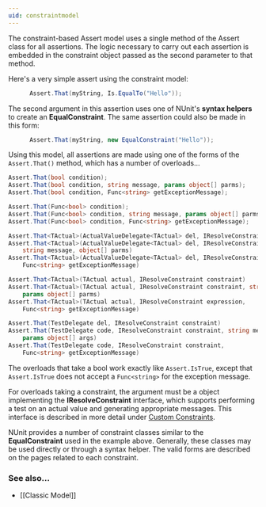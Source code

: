 ```yaml
---
uid: constraintmodel
---
```


The constraint-based Assert model uses a single method of the Assert class
for all assertions. The logic necessary to carry out each assertion is
embedded in the constraint object passed as the second parameter to that
method.
   
Here's a very simple assert using the constraint model:

```csharp
      Assert.That(myString, Is.EqualTo("Hello"));
```

The second argument in this assertion uses one of NUnit's **syntax helpers**
to create an **EqualConstraint**. The same assertion could also be made in this form:

```csharp
      Assert.That(myString, new EqualConstraint("Hello"));
```

Using this model, all assertions are made using one of the forms of the
`Assert.That()` method, which has a number of overloads...
   
```csharp
Assert.That(bool condition);
Assert.That(bool condition, string message, params object[] parms);
Assert.That(bool condition, Func<string> getExceptionMessage);

Assert.That(Func<bool> condition);
Assert.That(Func<bool> condition, string message, params object[] parms);
Assert.That(Func<bool> condition, Func<string> getExceptionMessage);

Assert.That<TActual>(ActualValueDelegate<TActual> del, IResolveConstraint constraint)
Assert.That<TActual>(ActualValueDelegate<TActual> del, IResolveConstraint constraint,
    string message, object[] parms)
Assert.That<TActual>(ActualValueDelegate<TActual> del, IResolveConstraint expr,
    Func<string> getExceptionMessage)

Assert.That<TActual>(TActual actual, IResolveConstraint constraint)
Assert.That<TActual>(TActual actual, IResolveConstraint constraint, string message,
    params object[] parms)
Assert.That<TActual>(TActual actual, IResolveConstraint expression,
    Func<string> getExceptionMessage)

Assert.That(TestDelegate del, IResolveConstraint constraint)
Assert.That(TestDelegate code, IResolveConstraint constraint, string message,
    params object[] args)
Assert.That(TestDelegate code, IResolveConstraint constraint,
    Func<string> getExceptionMessage)
```

The overloads that take a bool work exactly like `Assert.IsTrue`, except that `Assert.IsTrue` does not accept a `Func<string>` for the exception message.

For overloads taking a constraint, the argument must be a object implementing 
the **IResolveConstraint** interface, which supports performing a test
on an actual value and generating appropriate messages. This interface
is described in more detail under [Custom Constraints](xref:customconstraints).
   
NUnit provides a number of constraint classes similar to the **EqualConstraint**
used in the example above. Generally, these classes may be used directly or
through a syntax helper. The valid forms are described on the pages related to
each constraint.
   
### See also...
 * [[Classic Model]]
